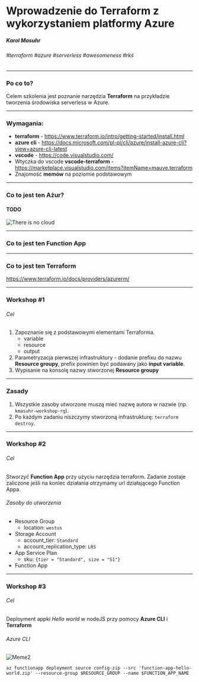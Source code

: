 
# Wprowadzenie do Terraform z wykorzystaniem platformy Azure

##### Karol Masuhr

###### #terraform #azure #serverless #awesomeness #rkś

---

### Po co to?

Celem szkolenia jest poznanie narzędzia **Terraform** na przykładzie tworzenia środowiska serverless w Azure.

---

### Wymagania:

* **terraform** - https://www.terraform.io/intro/getting-started/install.html
* **azure cli** - https://docs.microsoft.com/pl-pl/cli/azure/install-azure-cli?view=azure-cli-latest
* **vscode** - https://code.visualstudio.com/
* Wtyczka do vscode **vscode-terraform** - https://marketplace.visualstudio.com/items?itemName=mauve.terraform
* Znajomość **memów** na poziomie podstawowym

---

### Co to jest ten Ażur?

#### TODO

![There is no cloud](https://tr1.cbsistatic.com/hub/i/2016/05/09/ede8a826-e9b0-49e4-a196-fc0e2c72f561/7e6a8dbffea824c9cf3d8b45a66fb13f/49nocloud.jpg)

---

### Co to jest ten Function App

---

### Co to jest ten Terraform

https://www.terraform.io/docs/providers/azurerm/

---

### Workshop #1

<!--
`terraform init`
`terraform plan`
`terraform apply`
-->

###### Cel

1. Zapoznanie się z podstawowymi elementami Terraforma.
	* variable
	* resource
	* output
2. Parametryzacja pierwszej infrastruktury - dodanie prefixu do nazwu **Resource groupy**, prefix powinien być podawany jako **input variable**.
3. Wypisanie na konsolę nazwy stworzonej **Resource groupy**

---

### Zasady

1. Wszystkie zasoby utworzone muszą mieć nazwę autora w nazwie (np. `kmasuhr-workshop-rg`).
2. Po każdym zadaniu niszczymy stworzoną infrastrukturę: `terraform destroy`.

---

### Workshop #2

###### Cel

Stworzyć **Function App** przy użyciu narzędzia terraform. Zadanie zostaje zaliczone jeśli na koniec działania otrzymamy url działającego Function Appa.

###### Zasoby do utworzenia

* Resource Group
    * location: `westus`
* Storage Account
    * account_tier: `Standard`
    * account_replication_type: `LRS`
* App Service Plan
	* sku: `{tier = "Standard", size = "S1"}` 
* Function App

---

### Workshop #3

###### Cel

Deployment appki *Hello world* w nodeJS przy pomocy **Azure CLI** i **Terraform**

###### Azure CLI

![Meme2](https://mariusbancila.ro/blog/wp-content/uploads/2017/10/nodeazure.jpg)

`az functionapp deployment source config-zip --src 'function-app-hello-world.zip' --resource-group $RESOURCE_GROUP --name $FUNCTION_APP_NAME`
